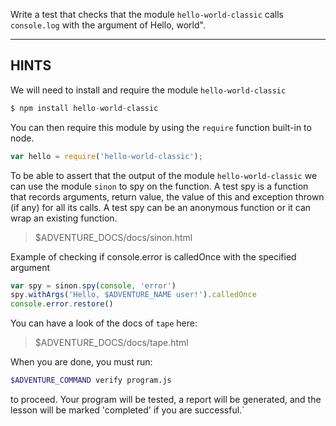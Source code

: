 Write a test that checks that the module `hello-world-classic` calls `console.log` with the argument of Hello, world".

----------------------------------------------------------------------
## HINTS

We will need to install and require the module `hello-world-classic`

```javascript
$ npm install hello-world-classic
```

You can then require this module by using the `require` function built-in to node.

```javascript
var hello = require('hello-world-classic');
```

To be able to assert that the output of the module `hello-world-classic` we can use the module `sinon` to spy on the function.
A test spy is a function that records arguments, return value, the value of this and exception thrown (if any) for all its calls. A test spy can be an anonymous function or it can wrap an existing function.

> $ADVENTURE_DOCS/docs/sinon.html

Example of checking if console.error is calledOnce with the specified argument

```js
var spy = sinon.spy(console, 'error')
spy.withArgs('Hello, $ADVENTURE_NAME user!').calledOnce
console.error.restore()
```

You can have a look of the docs of `tape` here:

> $ADVENTURE_DOCS/docs/tape.html

When you are done, you must run:

```sh
$ADVENTURE_COMMAND verify program.js
```

to proceed. Your program will be tested, a report will be generated, and the lesson will be marked 'completed' if you are successful.`
